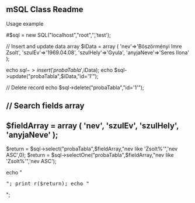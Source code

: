 mSQL Class Readme
------------------

Usage example

#$sql = new SQL("localhost","root",'','test');

// Insert and update data array
$iData = array
    (
    'nev'=>'Böszörményi Imre Zsolt',
    'szulEv'=>'1969.04.08',
    'szulHely'=>'Gyula',
    'anyjaNeve'=>'Seres Ilona'
    );

echo $sql->insert('probaTabla',$iData);
echo $sql->update("probaTabla",$iData,"id='1'");

// Delete record
echo $sql->delete("probaTabla","id='1'");

// Search fields array
------------------------------
$fieldArray = array
    (
    'nev',
    'szulEv',
    'szulHely',
    'anyjaNeve'
    );
------------------------------

$return = $sql->select("probaTabla",$fieldArray,"nev like 'Zsolt%'",'nev ASC',0);
$return = $sql->selectOne("probaTabla",$fieldArray,"nev like 'Zsolt%'",'nev ASC');

echo "<pre>";
print_r($return);
echo "</pre>";
